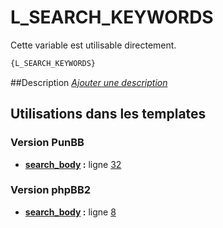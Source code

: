# L_SEARCH_KEYWORDS


Cette variable est utilisable directement.

```html
{L_SEARCH_KEYWORDS}
```

##Description
[*Ajouter une description*](https://fa-tvars.appspot.com/var/L_SEARCH_KEYWORDS)

## Utilisations dans les templates

### Version PunBB
* __[search_body](../tpl/var/punbb/search_body.md#readme) :__ ligne [32](../tpl/src/punbb/search_body.tpl#L32)

### Version phpBB2
* __[search_body](../tpl/var/subsilver/search_body.md#readme) :__ ligne [8](../tpl/src/subsilver/search_body.tpl#L8)